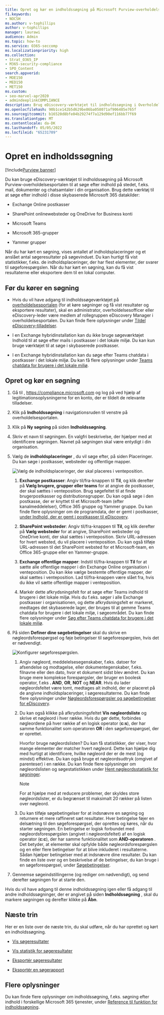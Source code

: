 ```yaml
---
title: Opret og kør en indholdssøgning på Microsoft Purview-overholdelsesportalen
f1.keywords:
- NOCSH
ms.author: v-tophillips
author: v-tophillips
manager: laurawi
audience: Admin
ms.topic: how-to
ms.service: O365-seccomp
ms.localizationpriority: high
ms.collection:
- Strat_O365_IP
- M365-security-compliance
- SPO_Content
search.appverid:
- MOE150
- MED150
- MET150
ms.custom:
- seo-marvel-apr2020
- admindeeplinkCOMPLIANCE
description: Brug eDiscovery-værktøjet til indholdssøgning i Overholdelsescenter til at søge efter indhold i forskellige Microsoft 365 tjenester.
ms.openlocfilehash: 90b1ce142b5d629be86ba058071af906485e765f
ms.sourcegitcommit: b16520d8bfe04b29274f7a129d90ef116bb77f69
ms.translationtype: MT
ms.contentlocale: da-DK
ms.lasthandoff: 05/05/2022
ms.locfileid: "65231709"
---
```

# <a name="create-a-content-search"></a>Opret en indholdssøgning

[!include[Purview banner](../includes/purview-rebrand-banner.md)]

Du kan bruge eDiscovery-værktøjet til indholdssøgning på Microsoft Purview-overholdelsesportalen til at søge efter indhold på stedet, f.eks. mail, dokumenter og chatsamtaler i din organisation. Brug dette værktøj til at søge efter indhold i disse skybaserede Microsoft 365 datakilder:
  
- Exchange Online postkasser

- SharePoint onlinewebsteder og OneDrive for Business konti

- Microsoft Teams

- Microsoft 365-grupper

- Yammer grupper

Når du har kørt en søgning, vises antallet af indholdsplaceringer og et anslået antal søgeresultater på søgevinduet. Du kan hurtigt få vist statistikker, f.eks. de indholdsplaceringer, der har flest elementer, der svarer til søgeforespørgslen. Når du har kørt en søgning, kan du få vist resultaterne eller eksportere dem til en lokal computer.

## <a name="before-you-run-a-search"></a>Før du kører en søgning

- Hvis du vil have adgang til indholdssøgeværktøjet på <a href="https://go.microsoft.com/fwlink/p/?linkid=2077149" target="_blank">overholdelsesportalen</a> (for at køre søgninger og få vist resultater og eksportere resultater), skal en administrator, overholdelsesofficer eller eDiscovery-leder være medlem af rollegruppen eDiscovery Manager i overholdelsesportalen. Du kan finde flere oplysninger under [Tildel eDiscovery-tilladelser](assign-ediscovery-permissions.md).

- I en Exchange hybridinstallation kan du ikke bruge søgeværktøjet Indhold til at søge efter mails i postkasser i det lokale miljø. Du kan kun bruge værktøjet til at søge i skybaserede postkasser.

- I en Exchange hybridinstallation kan du søge efter Teams chatdata i postkasser i det lokale miljø. Du kan få flere oplysninger under [Teams chatdata for brugere i det lokale miljø](/microsoft-365/compliance/search-cloud-based-mailboxes-for-on-premises-users?view=o365-worldwide).

## <a name="create-and-run-a-search"></a>Opret og kør en søgning
  
1. Gå til , <https://compliance.microsoft.com> og log på ved hjælp af legitimationsoplysningerne for en konto, der er tildelt de relevante tilladelser.

2. Klik på **Indholdssøgning** i navigationsruden til venstre på overholdelsesportalen.

3. Klik på **Ny søgning** på siden **Indholdssøgning**.

4. Skriv et navn til søgningen. En valgfri beskrivelse, der hjælper med at identificere søgningen. Navnet på søgningen skal være entydigt i din organisation.

5. Vælg de **indholdsplaceringer** , du vil søge efter, på siden Placeringer. Du kan søge i postkasser, websteder og offentlige mapper.

    ![Vælg de indholdsplaceringer, der skal placeres i venteposition.](../media/ContentSearchLocations.png)
  
   1. **Exchange postkasser**: Angiv til/fra-knappen til **Til**, og klik derefter på **Vælg brugere, grupper eller teams** for at angive de postkasser, der skal sættes i venteposition. Brug søgefeltet til at finde brugerpostkasser og distributionsgrupper. Du kan også søge i den postkasse, der er knyttet til et Microsoft-team (efter kanalmeddelelser), Office 365 gruppe og Yammer gruppe. Du kan finde flere oplysninger om de programdata, der er gemt i postkasser, [under Indhold, der er gemt i postkasser til eDiscovery](what-is-stored-in-exo-mailbox.md).

   2. **SharePoint websteder**: Angiv til/fra-knappen til **Til**, og klik derefter på **Vælg websteder** for at angive, SharePoint websteder og OneDrive konti, der skal sættes i venteposition. Skriv URL-adressen for hvert websted, du vil placere i venteposition. Du kan også tilføje URL-adressen til det SharePoint websted for et Microsoft-team, en Office 365-gruppe eller en Yammer-gruppe.
  
   3. **Exchange offentlige mapper**: Indstil til/fra-knappen til **Til** for at sætte alle offentlige mapper i din Exchange Online organisation i venteposition. Du kan ikke vælge bestemte offentlige mapper, der skal sættes i venteposition. Lad til/fra-knappen være slået fra, hvis du ikke vil sætte offentlige mapper i venteposition.
  
   4. Markér dette afkrydsningsfelt for at søge efter Teams indhold til brugere i det lokale miljø. Hvis du f.eks. søger i alle Exchange postkasser i organisationen, og dette afkrydsningsfelt er markeret, medtages det skybaserede lager, der bruges til at gemme Teams chatdata for brugere i det lokale miljø, i søgeområdet. Du kan finde flere oplysninger under [Søg efter Teams chatdata for brugere i det lokale miljø](search-cloud-based-mailboxes-for-on-premises-users.md).

6. På siden **Definer dine søgebetingelser** skal du skrive en nøgleordsforespørgsel og føje betingelser til søgeforespørgslen, hvis det er nødvendigt.

   ![Konfigurer søgeforespørgslen.](../media/ContentSearchQuery.png)

   1. Angiv nøgleord, meddelelsesegenskaber, f.eks. datoer for afsendelse og modtagelse, eller dokumentegenskaber, f.eks. filnavne eller den dato, hvor et dokument sidst blev ændret. Du kan bruge mere komplekse forespørgsler, der bruger en boolesk operator, f.eks **. AND**, **OR**, **NOT** og **NEAR**. Hvis du lader nøgleordsfeltet være tomt, medtages alt indhold, der er placeret på de angivne indholdsplaceringer, i søgeresultaterne. Du kan finde flere oplysninger under [Nøgleordsforespørgsler og søgebetingelser for eDiscovery](keyword-queries-and-search-conditions.md).

   2. Du kan også klikke på afkrydsningsfeltet **Vis nøgleordsliste** og skrive et nøgleord i hver række. Hvis du gør dette, forbindes nøgleordene på hver række af en logisk operator (**c:s**), der har samme funktionalitet som operatoren **OR** i den søgeforespørgsel, der er oprettet.

      Hvorfor bruge nøgleordslisten? Du kan få statistikker, der viser, hvor mange elementer der matcher hvert nøgleord. Dette kan hjælpe dig med hurtigt at identificere, hvilke nøgleord der er de mest (og mindst) effektive. Du kan også bruge et nøgleordsudtryk (omgivet af parenteser) i en række. Du kan finde flere oplysninger om nøgleordslisten og søgestatistikken under [Hent nøgleordsstatistik for søgninger](view-keyword-statistics-for-content-search.md#get-keyword-statistics-for-searches).

      > [!NOTE]
      > For at hjælpe med at reducere problemer, der skyldes store nøgleordslister, er du begrænset til maksimalt 20 rækker på listen over nøgleord.

   3. Du kan tilføje søgebetingelser for at indsnævre en søgning og returnere et mere raffineret sæt resultater. Hver betingelse føjer en delsætning til den søgeforespørgsel, der oprettes og køres, når du starter søgningen. En betingelse er logisk forbundet med nøgleordsforespørgslen (angivet i nøgleordsfeltet) af en logisk operator (**c:c**), der har samme funktionalitet som **AND-operatoren** . Det betyder, at elementer skal opfylde både nøgleordsforespørgslen og en eller flere betingelser for at blive inkluderet i resultaterne. Sådan hjælper betingelser med at indsnævre dine resultater. Du kan finde en liste over og en beskrivelse af de betingelser, du kan bruge i en søgeforespørgsel, under [Søgebetingelser](keyword-queries-and-search-conditions.md#search-conditions).

7. Gennemse søgeindstillingerne (og rediger om nødvendigt), og send derefter søgningen for at starte den.
  
Hvis du vil have adgang til denne indholdssøgning igen eller få adgang til andre indholdssøgninger, der er angivet på siden **Indholdssøgning** , skal du markere søgningen og derefter klikke på **Åbn**.

## <a name="next-steps"></a>Næste trin

Her er en liste over de næste trin, du skal udføre, når du har oprettet og kørt en indholdssøgning.

- [Vis søgeresultater](preview-ediscovery-search-results.md)

- [Vis statistik for søgeresultater](view-keyword-statistics-for-content-search.md)

- [Eksportér søgeresultater](export-search-results.md)

- [Eksportér en søgerapport](export-a-content-search-report.md)

## <a name="more-information"></a>Flere oplysninger

Du kan finde flere oplysninger om indholdssøgning, f.eks. søgning efter indhold i forskellige Microsoft 365 tjenester, under [Reference til funktion for indholdssøgning](content-search-reference.md).
